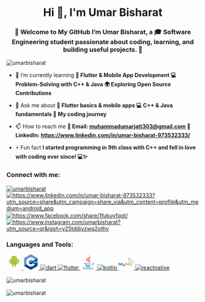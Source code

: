 <h1 align="center">Hi 👋, I'm Umar Bisharat</h1>
<h3 align="center">👋 Welcome to My GitHub I’m Umar Bisharat, a 🎓 Software Engineering student passionate about coding, learning, and building useful projects. 🚀</h3>

<p align="left"> <img src="https://komarev.com/ghpvc/?username=umarbisharat&label=Profile%20views&color=0e75b6&style=flat" alt="umarbisharat" /> </p>

- 🌱 I’m currently learning **📱 Flutter & Mobile App Development 💻 Problem-Solving with C++ & Java 🌍 Exploring Open Source Contributions**

- 💬 Ask me about **🚀 Flutter basics & mobile apps 💻 C++ & Java fundamentals 🎯 My coding journey**

- 📫 How to reach me **📧 Email: muhammadumarjatt303@gmail.com 💼 LinkedIn: https://www.linkedin.com/in/umar-bisharat-973532333/**

- ⚡ Fun fact **I started programming in 9th class with C++ and fell in love with coding ever since! 💻✨**

<h3 align="left">Connect with me:</h3>
<p align="left">
<a href="https://twitter.com/umarbisharat" target="blank"><img align="center" src="https://raw.githubusercontent.com/rahuldkjain/github-profile-readme-generator/master/src/images/icons/Social/twitter.svg" alt="umarbisharat" height="30" width="40" /></a>
<a href="https://linkedin.com/in/https://www.linkedin.com/in/umar-bisharat-973532333?utm_source=share&utm_campaign=share_via&utm_content=profile&utm_medium=android_app" target="blank"><img align="center" src="https://raw.githubusercontent.com/rahuldkjain/github-profile-readme-generator/master/src/images/icons/Social/linked-in-alt.svg" alt="https://www.linkedin.com/in/umar-bisharat-973532333?utm_source=share&utm_campaign=share_via&utm_content=profile&utm_medium=android_app" height="30" width="40" /></a>
<a href="https://fb.com/https://www.facebook.com/share/1fukuyfqgt/" target="blank"><img align="center" src="https://raw.githubusercontent.com/rahuldkjain/github-profile-readme-generator/master/src/images/icons/Social/facebook.svg" alt="https://www.facebook.com/share/1fukuyfqgt/" height="30" width="40" /></a>
<a href="https://instagram.com/https://www.instagram.com/umarbisharat?utm_source=qr&igsh=y25tddiyzwq2othy" target="blank"><img align="center" src="https://raw.githubusercontent.com/rahuldkjain/github-profile-readme-generator/master/src/images/icons/Social/instagram.svg" alt="https://www.instagram.com/umarbisharat?utm_source=qr&igsh=y25tddiyzwq2othy" height="30" width="40" /></a>
</p>

<h3 align="left">Languages and Tools:</h3>
<p align="left"> <a href="https://developer.android.com" target="_blank" rel="noreferrer"> <img src="https://raw.githubusercontent.com/devicons/devicon/master/icons/android/android-original-wordmark.svg" alt="android" width="40" height="40"/> </a> <a href="https://www.w3schools.com/cpp/" target="_blank" rel="noreferrer"> <img src="https://raw.githubusercontent.com/devicons/devicon/master/icons/cplusplus/cplusplus-original.svg" alt="cplusplus" width="40" height="40"/> </a> <a href="https://dart.dev" target="_blank" rel="noreferrer"> <img src="https://www.vectorlogo.zone/logos/dartlang/dartlang-icon.svg" alt="dart" width="40" height="40"/> </a> <a href="https://flutter.dev" target="_blank" rel="noreferrer"> <img src="https://www.vectorlogo.zone/logos/flutterio/flutterio-icon.svg" alt="flutter" width="40" height="40"/> </a> <a href="https://www.java.com" target="_blank" rel="noreferrer"> <img src="https://raw.githubusercontent.com/devicons/devicon/master/icons/java/java-original.svg" alt="java" width="40" height="40"/> </a> <a href="https://kotlinlang.org" target="_blank" rel="noreferrer"> <img src="https://www.vectorlogo.zone/logos/kotlinlang/kotlinlang-icon.svg" alt="kotlin" width="40" height="40"/> </a> <a href="https://www.mysql.com/" target="_blank" rel="noreferrer"> <img src="https://raw.githubusercontent.com/devicons/devicon/master/icons/mysql/mysql-original-wordmark.svg" alt="mysql" width="40" height="40"/> </a> <a href="https://reactnative.dev/" target="_blank" rel="noreferrer"> <img src="https://reactnative.dev/img/header_logo.svg" alt="reactnative" width="40" height="40"/> </a> </p>

<p><img align="center" src="https://github-readme-stats.vercel.app/api/top-langs?username=umarbisharat&show_icons=true&locale=en&layout=compact" alt="umarbisharat" /></p>

<p><img align="center" src="https://github-readme-streak-stats.herokuapp.com/?user=umarbisharat&" alt="umarbisharat" /></p>

